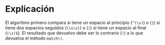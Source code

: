 # Explicación

El algoritmo primero compara si tiene un espacio al principio (`^(\s)`) o (`|`) si tiene dos espacios seguidos (`(\s\s)`) o (`|`) si tiene un espacio al final (`(\s)$`). El resultado que devuelvo debe ser lo contrario (`!`) a lo que devuelva el método `match()`.
